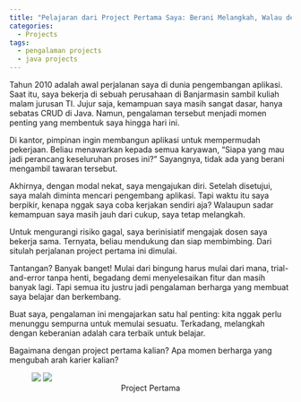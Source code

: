 ```yaml
---
title: "Pelajaran dari Project Pertama Saya: Berani Melangkah, Walau dengan Modal Nekat"
categories:
  - Projects
tags:
  - pengalaman projects
  - java projects
---
```


Tahun 2010 adalah awal perjalanan saya di dunia pengembangan aplikasi. Saat itu, saya bekerja di sebuah perusahaan di Banjarmasin sambil kuliah malam jurusan TI. Jujur saja, kemampuan saya masih sangat dasar, hanya sebatas CRUD di Java. Namun, pengalaman tersebut menjadi momen penting yang membentuk saya hingga hari ini.

Di kantor, pimpinan ingin membangun aplikasi untuk mempermudah pekerjaan. Beliau menawarkan kepada semua karyawan, “Siapa yang mau jadi perancang keseluruhan proses ini?” Sayangnya, tidak ada yang berani mengambil tawaran tersebut.

Akhirnya, dengan modal nekat, saya mengajukan diri. Setelah disetujui, saya malah diminta mencari pengembang aplikasi. Tapi waktu itu saya berpikir, kenapa nggak saya coba kerjakan sendiri aja? Walaupun sadar kemampuan saya masih jauh dari cukup, saya tetap melangkah.

Untuk mengurangi risiko gagal, saya berinisiatif mengajak dosen saya bekerja sama. Ternyata, beliau mendukung dan siap membimbing. Dari situlah perjalanan project pertama ini dimulai.

Tantangan? Banyak banget! Mulai dari bingung harus mulai dari mana, trial-and-error tanpa henti, begadang demi menyelesaikan fitur dan masih banyak lagi. Tapi semua itu justru jadi pengalaman berharga yang membuat saya belajar dan berkembang.

Buat saya, pengalaman ini mengajarkan satu hal penting: kita nggak perlu menunggu sempurna untuk memulai sesuatu. Terkadang, melangkah dengan keberanian adalah cara terbaik untuk belajar.

Bagaimana dengan project pertama kalian? Apa momen berharga yang mengubah arah karier kalian?

<figure class="two">
	<img src="https://rizki-y.github.io/assets/images/2025-02-04-project-pertama/pp1.jpg">
	<img src="https://rizki-y.github.io/assets/images/2025-02-04-project-pertama/pp2.jpg">
	<figcaption style="text-align: center;">Project Pertama</figcaption>
</figure>


